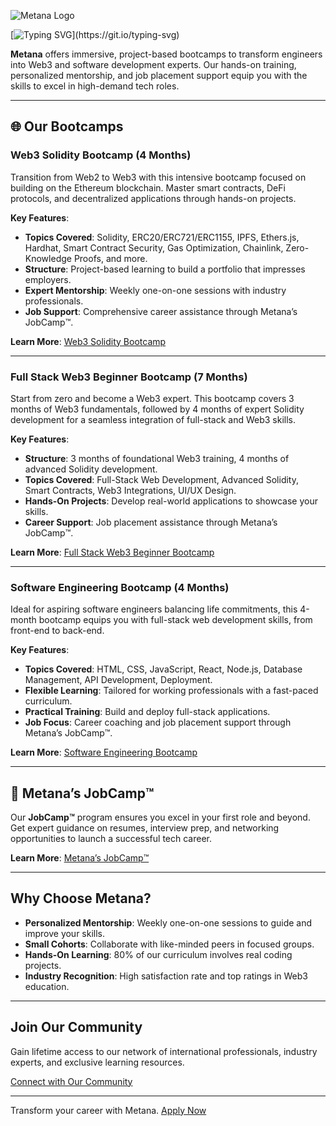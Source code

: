 <!-- Embedding the image at the top -->
![Metana Logo](https://imgproxy.cryptojobslist.com/sig0x23/q:75/resize:fill/dpr:1.2/width:200/height:200/rs:fit/ex:1/plain/gs:/job-listing-logos/876f53dc-7a68-4dd4-9218-34ee8208d19c.png)

[![Typing SVG](https://readme-typing-svg.herokuapp.com?font=Be+Vietnam+Pro&weight=600&size=40&pause=1000&color=B5F732&vCenter=true&width=600&lines=Welcome+to+Metana!+%F0%9F%91%8B;Future-Proof+your+Career.;Land+a+job.+Guaranteed.)](https://git.io/typing-svg)

**Metana** offers immersive, project-based bootcamps to transform engineers into Web3 and software development experts. Our hands-on training, personalized mentorship, and job placement support equip you with the skills to excel in high-demand tech roles.

---

## 🌐 Our Bootcamps

### Web3 Solidity Bootcamp (4 Months)
Transition from Web2 to Web3 with this intensive bootcamp focused on building on the Ethereum blockchain. Master smart contracts, DeFi protocols, and decentralized applications through hands-on projects.

**Key Features**:
- **Topics Covered**: Solidity, ERC20/ERC721/ERC1155, IPFS, Ethers.js, Hardhat, Smart Contract Security, Gas Optimization, Chainlink, Zero-Knowledge Proofs, and more.
- **Structure**: Project-based learning to build a portfolio that impresses employers.
- **Expert Mentorship**: Weekly one-on-one sessions with industry professionals.
- **Job Support**: Comprehensive career assistance through Metana’s JobCamp™️.

**Learn More**: [Web3 Solidity Bootcamp](https://metana.io/web3-solidity-bootcamp-ethereum-blockchain/)

---

### Full Stack Web3 Beginner Bootcamp (7 Months)
Start from zero and become a Web3 expert. This bootcamp covers 3 months of Web3 fundamentals, followed by 4 months of expert Solidity development for a seamless integration of full-stack and Web3 skills.

**Key Features**:
- **Structure**: 3 months of foundational Web3 training, 4 months of advanced Solidity development.
- **Topics Covered**: Full-Stack Web Development, Advanced Solidity, Smart Contracts, Web3 Integrations, UI/UX Design.
- **Hands-On Projects**: Develop real-world applications to showcase your skills.
- **Career Support**: Job placement assistance through Metana’s JobCamp™️.

**Learn More**: [Full Stack Web3 Beginner Bootcamp](https://metana.io/web3-beginner-bootcamp/)

---

### Software Engineering Bootcamp (4 Months)
Ideal for aspiring software engineers balancing life commitments, this 4-month bootcamp equips you with full-stack web development skills, from front-end to back-end.

**Key Features**:
- **Topics Covered**: HTML, CSS, JavaScript, React, Node.js, Database Management, API Development, Deployment.
- **Flexible Learning**: Tailored for working professionals with a fast-paced curriculum.
- **Practical Training**: Build and deploy full-stack applications.
- **Job Focus**: Career coaching and job placement support through Metana’s JobCamp™️.

**Learn More**: [Software Engineering Bootcamp](https://metana.io/full-stack-software-engineer-bootcamp/)

---

## 🚀 Metana’s JobCamp™️
Our **JobCamp™️** program ensures you excel in your first role and beyond. Get expert guidance on resumes, interview prep, and networking opportunities to launch a successful tech career.

**Learn More**: [Metana’s JobCamp™️](https://metana.io/jobcamp/)

---

## Why Choose Metana?
- **Personalized Mentorship**: Weekly one-on-one sessions to guide and improve your skills.
- **Small Cohorts**: Collaborate with like-minded peers in focused groups.
- **Hands-On Learning**: 80% of our curriculum involves real coding projects.
- **Industry Recognition**: High satisfaction rate and top ratings in Web3 education.

---

## Join Our Community
Gain lifetime access to our network of international professionals, industry experts, and exclusive learning resources.

[Connect with Our Community](https://metana.io/community)

---

Transform your career with Metana. [Apply Now](https://metana.io/apply)

